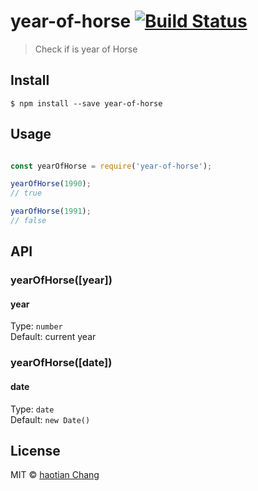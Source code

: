 # year-of-horse [![Build Status](https://travis-ci.org/cht8687/year-of-horse.svg?branch=master)](https://travis-ci.org/cht8687/year-of-horse)

> Check if is year of Horse

## Install

```
$ npm install --save year-of-horse
```

## Usage

```js

const yearOfHorse = require('year-of-horse');

yearOfHorse(1990);
// true

yearOfHorse(1991);
// false


```
## API

### yearOfHorse([year])

#### year

Type: `number`  
Default: current year

### yearOfHorse([date])

#### date

Type: `date`  
Default: `new Date()`

## License

MIT © [haotian Chang](https://github.com/cht8687)
